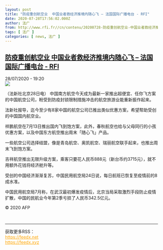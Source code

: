```yaml
---
layout: post
title: "防疫重创航空业  中国业者救经济推境内随心飞 – 法国国际广播电台 - RFI"
date: 2020-07-28T17:56:02.000Z
author: 法广
from: http://www.rfi.fr//cn/contenu/20200728-防疫重创航空业-中国业者救经济推境内随心飞
tags: [ 法广 ]
categories: [ news, 法广 ]
---
```

<!--1595958962000-->
[防疫重创航空业  中国业者救经济推境内随心飞 – 法国国际广播电台 - RFI](http://www.rfi.fr//cn/contenu/20200728-%E9%98%B2%E7%96%AB%E9%87%8D%E5%88%9B%E8%88%AA%E7%A9%BA%E4%B8%9A-%E4%B8%AD%E5%9B%BD%E4%B8%9A%E8%80%85%E6%95%91%E7%BB%8F%E6%B5%8E%E6%8E%A8%E5%A2%83%E5%86%85%E9%9A%8F%E5%BF%83%E9%A3%9E)
------

<div>
<div>28/07/2020 - 19:20</div><img src="https://s.rfi.fr/media/display/a1f3301a-d0f9-11ea-8adc-005056bf87d6/w:310/p:16x9/int0002b.200729012004.jpg"><div class="t-content__body u-clearfix"><div class="m-interstitial"></div><p>（法新社北京28日电）    中国南方航空今天成为最新一家推出超便宜、任你飞方案的中国航空公司，盼受到防疫封锁限制措施冲击的航空旅游业能重新振作起来。</p><p>    法新社报导，迄今至少有8家中国的航空公司已推出类似优惠方案，希望帮助受创的中国国内航空业。</p><p>    祥鹏航空在7月13日推出国内飞到饱方案，此外，春秋航空也给与父母同行的小孩优惠方案，以及中国东方航空推出周末「随心飞」产品。</p><p>    一些航空公司选择结盟，像是青岛航空、奥凯航空、瑞丽航空联手起来，也推出周末飞到饱方案。</p><p>    吉祥航空推出无限升级方案，乘客只要花人民币888元（新台币约3715元），就不用额外花钱将经济舱升等。</p><p>    受创的中国经济渐渐复苏，中国民用航空局24日说，每日航班已恢复至疫情前的8成水准。</p><p>    中国民用航空局7月称，在武汉最初爆发疫情后，北京当局采取激烈手段防止疫情扩散，中国的民航业今年第2季亏损了人民币342.5亿元。</p><p class="t-copyright">© 2020 AFP</p>        </div><br><hr><div>获取更多RSS：<br><a href="https://feedx.net" style="color:orange" target="_blank">https://feedx.net</a> <br><a href="https://feedx.xyz" style="color:orange" target="_blank">https://feedx.xyz</a><br></div>
</div>
